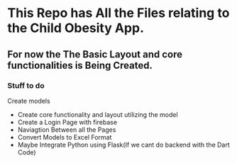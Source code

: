 # This Repo has All the Files relating to the Child Obesity App.
## For now the The Basic Layout and core functionalities is Being Created. 

### Stuff to do 

Create models 
- Create core functionality and layout utilizing the model 
- Create a Login Page with firebase 
- Naviagtion Between all the Pages 
- Convert Models to Excel Format 
- Maybe Integrate Python using Flask(If we cant do backend with the Dart Code) 
